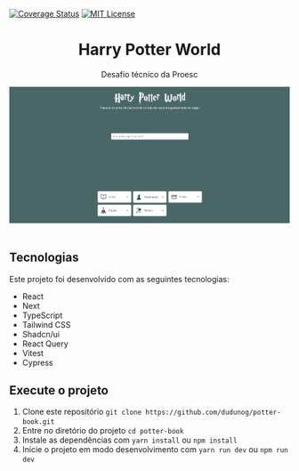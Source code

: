 [![Coverage Status](https://coveralls.io/repos/github/dudunog/potter-book/badge.svg?branch=main)](https://coveralls.io/github/dudunog/potter-book?branch=main)
[![MIT License](https://img.shields.io/badge/License-MIT-blue.svg)](https://opensource.org/licenses/MIT)

<h1 align="center">
  Harry Potter World
</h1>

<p align="center">Desafio técnico da Proesc</p>

<div align="center">
  <img alt="Article blog" title="Article blog" src="public/homepage.png" />
</div>

<br>

## Tecnologias

Este projeto foi desenvolvido com as seguintes tecnologias:

- React
- Next
- TypeScript
- Tailwind CSS
- Shadcn/ui
- React Query
- Vitest
- Cypress

## Execute o projeto

1. Clone este repositório `git clone https://github.com/dudunog/potter-book.git`
2. Entre no diretório do projeto `cd potter-book`
3. Instale as dependências com `yarn install` ou `npm install`
4. Inicie o projeto em modo desenvolvimento com `yarn run dev` ou `npm run dev`
